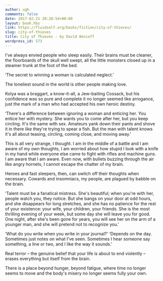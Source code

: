 ```yaml
---
author: ugh
comments: false
date: 2017-02-21 20:28:54+00:00
layout: book.hbs
link: https://fluidself.org/books/fiction/city-of-thieves/
slug: city-of-thieves
title: City of Thieves - by David Benioff
wordpress_id: 573
---
```


I've always envied people who sleep easily. Their brains must be cleaner, the floorboards of the skull well swept, all the little monsters closed up in a steamer trunk at the foot of the bed.

‘The secret to winning a woman is calculated neglect.'

The loneliest sound in the world is other people making love.

Kolya was a braggart, a know-it-all, a Jew-baiting Cossack, but his confidence was so pure and complete it no longer seemed like arrogance, just the mark of a man who had accepted his own heroic destiny.

‘There's a difference between ignoring a woman and enticing her. You entice her with mystery. She wants you to come after her, but you keep circling. It's the same with sex. Amateurs yank down their pants and shove it in there like they're trying to spear a fish. But the man with talent knows it's all about teasing, circling, coming close, and moving away.'

This is all very strange, I thought. I am in the middle of a battle and I am aware of my own thoughts, I am worried about how stupid I look with a knife in my hand while everyone else came to fight with rifles and machine guns. I am aware that I am aware. Even now, with bullets buzzing through the air like angry hornets, I cannot escape the chatter of my brain.

Heroes and fast sleepers, then, can switch off their thoughts when necessary. Cowards and insomniacs, my people, are plagued by babble on the brain.

‘Talent must be a fanatical mistress. She's beautiful; when you're with her, people watch you, they notice. But she bangs on your door at odd hours, and she disappears for long stretches, and she has no patience for the rest of your existence: your wife, your children, your friends. She is the most thrilling evening of your week, but some day she will leave you for good. One night, after she's been gone for years, you will see her on the arm of a younger man, and she will pretend not to recognize you.'

‘What do you write when you write in your journal?' ‘Depends on the day. Sometimes just notes on what I've seen. Sometimes I hear someone say something, a line or two, and I like the way it sounds.'

Real terror – the genuine belief that your life is about to end violently – erases everything but itself from the brain.

There is a place beyond hunger, beyond fatigue, where time no longer seems to move and the body's misery no longer seems fully your own.
